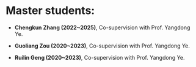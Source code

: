 # Master students:

<ul>
<p style="margin-top: 8px;"><li><b>Chengkun Zhang (2022~2025)</b>, Co-supervision with Prof. Yangdong Ye.</li></p>
  
<p style="margin-top: 8px;"><li><b>Guoliang Zou (2020~2023)</b>, Co-supervision with Prof. Yangdong Ye.</li></p>
  
<p style="margin-top: 8px;"><li><b>Ruilin Geng (2020~2023)</b>, Co-supervision with Prof. Yangdong Ye.</li></p>  

</ul>
